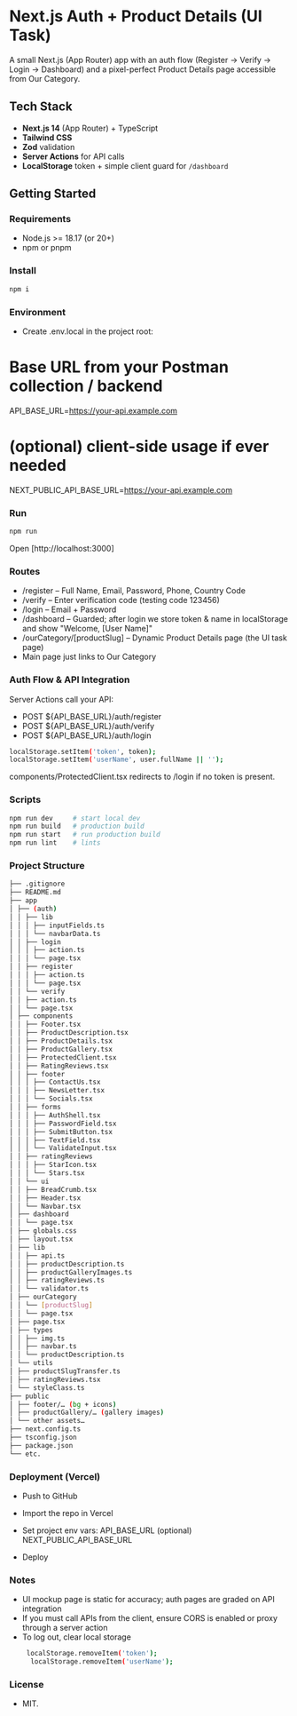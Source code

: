 # Next.js Auth + Product Details (UI Task)

A small Next.js (App Router) app with an auth flow (Register → Verify → Login → Dashboard) and a pixel-perfect Product Details page accessible from Our Category.

## Tech Stack

- **Next.js 14** (App Router) + TypeScript
- **Tailwind CSS**
- **Zod** validation
- **Server Actions** for API calls
- **LocalStorage** token + simple client guard for `/dashboard`

## Getting Started

### Requirements

- Node.js >= 18.17 (or 20+)
- npm or pnpm

### Install

```bash
npm i
```

### Environment

- Create .env.local in the project root:

# Base URL from your Postman collection / backend

API_BASE_URL=https://your-api.example.com

# (optional) client-side usage if ever needed

NEXT_PUBLIC_API_BASE_URL=https://your-api.example.com

### Run

```bash
npm run
```

Open [http://localhost:3000]

### Routes

- /register – Full Name, Email, Password, Phone, Country Code
- /verify – Enter verification code (testing code 123456)
- /login – Email + Password
- /dashboard – Guarded; after login we store token & name in localStorage and show "Welcome, [User Name]"
- /ourCategory/[productSlug] – Dynamic Product Details page (the UI task page)
- Main page just links to Our Category

### Auth Flow & API Integration

Server Actions call your API:

- POST ${API_BASE_URL}/auth/register
- POST ${API_BASE_URL}/auth/verify
- POST ${API_BASE_URL}/auth/login

```bash
localStorage.setItem('token', token);
localStorage.setItem('userName', user.fullName || '');
```

components/ProtectedClient.tsx redirects to /login if no token is present.

### Scripts

```bash
npm run dev     # start local dev
npm run build   # production build
npm run start   # run production build
npm run lint    # lints
```

### Project Structure

```bash
├── .gitignore
├── README.md
├── app
│ ├── (auth)
│ │ ├── lib
│ │ │ ├── inputFields.ts
│ │ │ └── navbarData.ts
│ │ ├── login
│ │ │ ├── action.ts
│ │ │ └── page.tsx
│ │ ├── register
│ │ │ ├── action.ts
│ │ │ └── page.tsx
│ │ └── verify
│ │ ├── action.ts
│ │ └── page.tsx
│ ├── components
│ │ ├── Footer.tsx
│ │ ├── ProductDescription.tsx
│ │ ├── ProductDetails.tsx
│ │ ├── ProductGallery.tsx
│ │ ├── ProtectedClient.tsx
│ │ ├── RatingReviews.tsx
│ │ ├── footer
│ │ │ ├── ContactUs.tsx
│ │ │ ├── NewsLetter.tsx
│ │ │ └── Socials.tsx
│ │ ├── forms
│ │ │ ├── AuthShell.tsx
│ │ │ ├── PasswordField.tsx
│ │ │ ├── SubmitButton.tsx
│ │ │ ├── TextField.tsx
│ │ │ └── ValidateInput.tsx
│ │ ├── ratingReviews
│ │ │ ├── StarIcon.tsx
│ │ │ └── Stars.tsx
│ │ └── ui
│ │ ├── BreadCrumb.tsx
│ │ ├── Header.tsx
│ │ └── Navbar.tsx
│ ├── dashboard
│ │ └── page.tsx
│ ├── globals.css
│ ├── layout.tsx
│ ├── lib
│ │ ├── api.ts
│ │ ├── productDescription.ts
│ │ ├── productGalleryImages.ts
│ │ ├── ratingReviews.ts
│ │ └── validator.ts
│ ├── ourCategory
│ │ └── [productSlug]
│ │ └── page.tsx
│ ├── page.tsx
│ ├── types
│ │ ├── img.ts
│ │ ├── navbar.ts
│ │ └── productDescription.ts
│ └── utils
│ ├── productSlugTransfer.ts
│ ├── ratingReviews.tsx
│ └── styleClass.ts
├── public
│ ├── footer/… (bg + icons)
│ ├── productGallery/… (gallery images)
│ └── other assets…
├── next.config.ts
├── tsconfig.json
├── package.json
└── etc.
```

### Deployment (Vercel)

- Push to GitHub
- Import the repo in Vercel
- Set project env vars:
  API_BASE_URL
  (optional) NEXT_PUBLIC_API_BASE_URL

- Deploy

### Notes

- UI mockup page is static for accuracy; auth pages are graded on API integration
- If you must call APIs from the client, ensure CORS is enabled or proxy through a server action
- To log out, clear local storage
  ```bash
   localStorage.removeItem('token');
    localStorage.removeItem('userName');
  ```

### License

- MIT.

